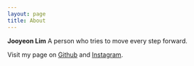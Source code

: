 ```yaml
---
layout: page
title: About
---
```


**Jooyeon Lim** A person who tries to move every step forward.

Visit my page on [Github](https://github.com/wwnduslim) and [Instagram](https://www.instagram.com/wwnduslim/).

